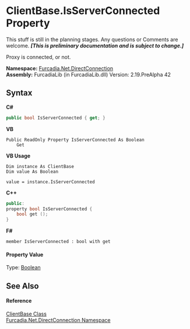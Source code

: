 # ClientBase.IsServerConnected Property 
This stuff is still in the planning stages. Any questions or Comments are welcome. _**\[This is preliminary documentation and is subject to change.\]**_

Proxy is connected, or not.

**Namespace:**&nbsp;<a href="N_Furcadia_Net_DirectConnection">Furcadia.Net.DirectConnection</a><br />**Assembly:**&nbsp;FurcadiaLib (in FurcadiaLib.dll) Version: 2.19.PreAlpha 42

## Syntax

**C#**<br />
``` C#
public bool IsServerConnected { get; }
```

**VB**<br />
``` VB
Public ReadOnly Property IsServerConnected As Boolean
	Get
```

**VB Usage**<br />
``` VB Usage
Dim instance As ClientBase
Dim value As Boolean

value = instance.IsServerConnected

```

**C++**<br />
``` C++
public:
property bool IsServerConnected {
	bool get ();
}
```

**F#**<br />
``` F#
member IsServerConnected : bool with get

```


#### Property Value
Type: <a href="http://msdn2.microsoft.com/en-us/library/a28wyd50" target="_blank">Boolean</a>

## See Also


#### Reference
<a href="T_Furcadia_Net_DirectConnection_ClientBase">ClientBase Class</a><br /><a href="N_Furcadia_Net_DirectConnection">Furcadia.Net.DirectConnection Namespace</a><br />